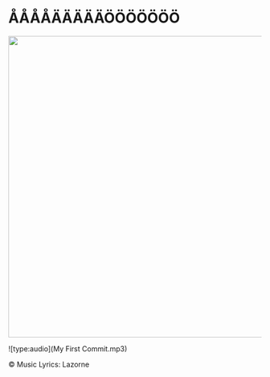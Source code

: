# ÅÅÅÅÄÄÄÄÄÖÖÖÖÖÖÖ

<img src="../congrats.jpg" width="600">

![type:audio](My First Commit.mp3)

©️ Music Lyrics:️ Lazorne 

